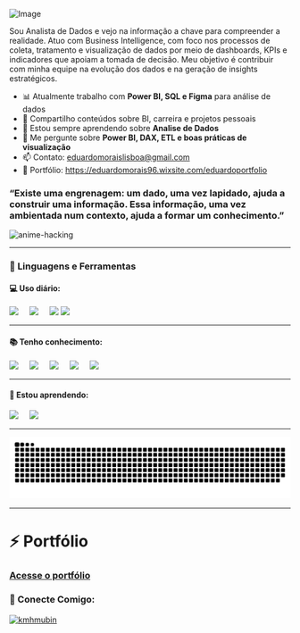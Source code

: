![Image](https://github.com/user-attachments/assets/f8ccc41e-cece-43a8-99c1-1a69caac3c61)

<!-- <h2 align="left"> Olá! Me chamo Eduardo Lisboa, sou analista de dados e acredito que a informação, quando bem trabalhada, revela verdades essenciais para tomadas de decisão estratégicas.</h2>-->

Sou Analista de Dados e vejo na informação a chave para compreender a realidade. Atuo com Business Intelligence, com foco nos processos de coleta, tratamento e visualização de dados por meio de dashboards, KPIs e indicadores que apoiam a tomada de decisão. Meu objetivo é contribuir com minha equipe na evolução dos dados e na geração de insights estratégicos.

</p>

- 📊 Atualmente trabalho com **Power BI, SQL e Figma**  para análise de dados 
- 🚀 Compartilho conteúdos sobre BI, carreira e projetos pessoais  
- 🌱 Estou sempre aprendendo sobre **Analise de Dados**  
- 💬 Me pergunte sobre **Power BI, DAX, ETL e boas práticas de visualização**  
- 📫 Contato: [eduardomoraislisboa@gmail.com](mailto:eduardomoraislisboa@gmail.com)  
- 📄 Portfólio: https://eduardomorais96.wixsite.com/eduardoportfolio
   
<h3>“Existe uma engrenagem: um dado, uma vez lapidado, ajuda a construir uma informação. Essa informação, uma vez ambientada num contexto, ajuda a formar um conhecimento.”</h3>

![anime-hacking](https://user-images.githubusercontent.com/74038190/212749447-bfb7e725-6987-49d9-ae85-2015e3e7cc41.gif)



---

<h3 align="left">🚀 Linguagens e Ferramentas</h3>
<h4>💻 Uso diário:</h4>
<div align="left">
  <img src="https://img.shields.io/badge/power_bi-F2C811?style=for-the-badge&logo=powerbi&logoColor=black" />
  <img width="12" />
  <img src="https://img.shields.io/badge/Tableau-E97627?style=for-the-badge&logo=Tableau&logoColor=white" />
  <img width="12" />
  <img src="https://img.shields.io/badge/Microsoft_Excel-217346?style=for-the-badge&logo=microsoft-excel&logoColor=white" />
  <img src="https://img.shields.io/badge/figma-%23F24E1E.svg?style=for-the-badge&logo=figma&logoColor=white" />
  <img width="12" />
</div>
<hr>
<h4>📚 Tenho conhecimento:</h4>
<div align="left">
  <img src="https://img.shields.io/badge/Microsoft%20SQL%20Server-CC2927?style=for-the-badge&logo=microsoft%20sql%20server&logoColor=white" height="22" />
  <img width="12" />
  <img src="https://img.shields.io/badge/PostgreSQL-316192?style=for-the-badge&logo=postgresql&logoColor=white" height="22" />
  <img width="12" />
  <img src="https://img.shields.io/badge/Microsoft Fabric-5C2D91?style=for-the-badge&logo=microsoftfabric&logoColor=white" height="22" />
  <img width="12" />
  <img src ="https://img.shields.io/badge/Trello-%23026AA7.svg?style=for-the-badge&logo=Trello&logoColor=white" height="22" />
  <img width="12" />
  <img src ="https://img.shields.io/badge/jira-%230A0FFF.svg?style=for-the-badge&logo=jira&logoColor=white" height="22" />
  <img width="12" />  
<hr>
<h4>🌱 Estou aprendendo:</h4>
<div align="left">
  <img src="https://img.shields.io/badge/Databricks-E32A0C?style=for-the-badge&logo=databricks&logoColor=white" height="22" />
  <img width="12" />
  <img src="https://img.shields.io/badge/Microsoft_Azure-0089D6?style=for-the-badge&logo=microsoft-azure&logoColor=white" height="22" />
</div>

---

<!-- Cobrinha de contribuição -->
<img src="https://raw.githubusercontent.com/platane/snk/output/github-contribution-grid-snake.svg" alt="Cobrinha animada de contribuições do GitHub" />

---

<h1 align="left">⚡ Portfólio</h1>
<h3>
  <a href="https://eduardomorais96.wixsite.com/eduardoportfolio" target="_blank">Acesse o portfólio</a>
</h3>

<!-- Connect with me -->
<h3 align="left"> 📢 Conecte Comigo:</h3>
<p align="left">

<a href="https://www.linkedin.com/in/eduardomoraislisboa/" target="blank"><img align="center" src="https://github.com/kmhmubin/kmhmubin/blob/master/assets/linkedin.svg" alt="kmhmubin" height="30" width="30" /></a>

